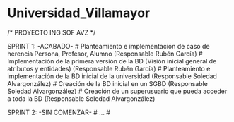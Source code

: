 # Universidad_Villamayor

/*	PROYECTO ING SOF AVZ	*/

SPRINT 1:	-ACABADO-
	# Planteamiento e implementación de caso de herencia Persona, Profesor, Alumno (Responsable Rubén García)
	# Implementación de la primera versión de la BD (Visión inicial general de atributos y entidades)  (Responsable Rubén García)
	# Planteamiento e implementación de la BD inicial de la universidad (Responsable Soledad Alvargonzález)
	# Creación de la BD inicial en un SGBD (Responsable Soledad Alvargonzález)
	# Creación de un superusuario que pueda acceder a toda la BD (Responsable Soledad Alvargonzález)
	



SPRINT 2:	-SIN COMENZAR-
	# ...
	# 
